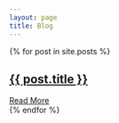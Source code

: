 ```yaml
---
layout: page
title: Blog
---
```


<!-- permalink: /blog/blog -->

<div class="posts">
{% for post in site.posts %}
  <article class="post">
   <h1><a   href="{{ site.baseurl }}{{ post.url }}">{{ post.title }}</a></h1>
      <a href="{{ site.baseurl }}{{ post.url }}" class="read-more">Read More</a>
  </article>
{% endfor %}
</div> 




